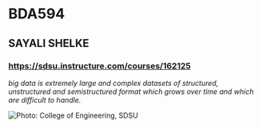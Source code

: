 # BDA594
## **SAYALI SHELKE**
### https://sdsu.instructure.com/courses/162125
*big data is extremely large and complex datasets of structured, unstructured and semistructured format which grows over time and which are difficult to handle.*


![Photo: College of Engineering, SDSU](https://github.com/user-attachments/assets/fe6ef6ed-f75e-4563-8c1e-8fd90c52a037)
